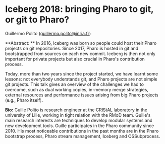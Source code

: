 # Iceberg 2018: bringing Pharo to git, or git to Pharo?

Guillermo Polito (guillermo.polito@inria.fr)

**Abstract: **
In 2016, Iceberg was born so people could host their Pharo projects on git repositories.
Since 2017, Pharo is hosted in git and bootstrapped from sources on each new commit.
Iceberg is then not only important for private projects but also crucial in Pharo's contribution process.

Today, more than two years since the project started, we have learnt some lessons: not everybody understands git, and Pharo projects are not simple git projects. This talk gives an overview of the challenges we had to overcome, such as dual working copies, in-memory merge strategies, external resources and performance issues arising from big Pharo projects (e.g., Pharo itself).


**Bio:** Guille Polito is research engineer at the CRIStAL laboratory in the university of Lille, working in tight relation with the RMoD team.
Guille's main research interests are techniques to develop modular systems and new development tools.
Guille participates in the Pharo community since 2010.
His most noticeable contributions in the past months are in the Pharo bootstrap process, Pharo stream management, Iceberg and OSSubprocess.
